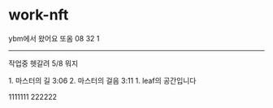 # work-nft
ybm에서 왔어요
또옴 08 32 1

----
작업중 헷갈려
5/8 뭐지

<master>
1. 마스터의 길 3:06
2. 마스터의 걸음 3:11
1. leaf의 공간입니다

1111111
222222